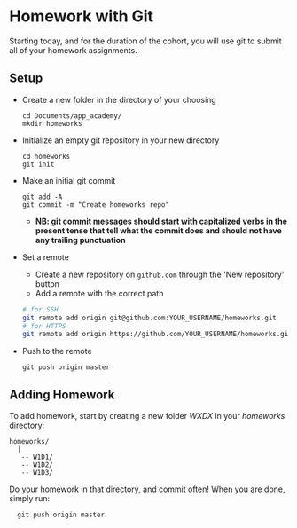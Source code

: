# Homework with Git

Starting today, and for the duration of the cohort, you will use git to submit all of your homework assignments.

## Setup

* Create a new folder in the directory of your choosing
  ```
  cd Documents/app_academy/
  mkdir homeworks
  ```

* Initialize an empty git repository in your new directory
  ```
  cd homeworks
  git init
  ```

* Make an initial git commit
  ```
  git add -A
  git commit -m "Create homeworks repo"
  ```

  * **NB: git commit messages should start with capitalized verbs in the present tense that tell what the commit does and should not have any trailing punctuation**

* Set a remote
  * Create a new repository on `github.com` through the 'New repository' button
  * Add a  remote with the correct path
  ```bash
  # for SSH
  git remote add origin git@github.com:YOUR_USERNAME/homeworks.git
  # for HTTPS
  git remote add origin https://github.com/YOUR_USERNAME/homeworks.git
  ```
* Push to the remote
  ```
  git push origin master
  ```

## Adding Homework

To add homework, start by creating a new folder *WXDX* in your *homeworks* directory:

```
homeworks/
  |
   -- W1D1/
   -- W1D2/
   -- W1D3/
```

Do your homework in that directory, and commit often! When you are done, simply run:

```
  git push origin master
```
